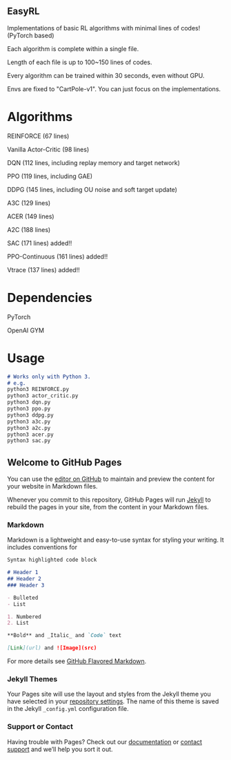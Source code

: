 ## EasyRL
Implementations of basic RL algorithms with minimal lines of codes! (PyTorch based)

Each algorithm is complete within a single file.

Length of each file is up to 100~150 lines of codes.

Every algorithm can be trained within 30 seconds, even without GPU.

Envs are fixed to "CartPole-v1". You can just focus on the implementations.

# Algorithms
REINFORCE (67 lines)

Vanilla Actor-Critic (98 lines)

DQN (112 lines, including replay memory and target network)

PPO (119 lines, including GAE)

DDPG (145 lines, including OU noise and soft target update)

A3C (129 lines)

ACER (149 lines)

A2C (188 lines)

SAC (171 lines) added!!

PPO-Continuous (161 lines) added!!

Vtrace (137 lines) added!!

# Dependencies

PyTorch

OpenAI GYM
# Usage
```markdown
# Works only with Python 3.
# e.g.
python3 REINFORCE.py
python3 actor_critic.py
python3 dqn.py
python3 ppo.py
python3 ddpg.py
python3 a3c.py
python3 a2c.py
python3 acer.py
python3 sac.py
```



## Welcome to GitHub Pages

You can use the [editor on GitHub](https://github.com/azeye/azeye.github.io/edit/main/README.md) to maintain and preview the content for your website in Markdown files.

Whenever you commit to this repository, GitHub Pages will run [Jekyll](https://jekyllrb.com/) to rebuild the pages in your site, from the content in your Markdown files.

### Markdown

Markdown is a lightweight and easy-to-use syntax for styling your writing. It includes conventions for

```markdown
Syntax highlighted code block

# Header 1
## Header 2
### Header 3

- Bulleted
- List

1. Numbered
2. List

**Bold** and _Italic_ and `Code` text

[Link](url) and ![Image](src)
```

For more details see [GitHub Flavored Markdown](https://guides.github.com/features/mastering-markdown/).

### Jekyll Themes

Your Pages site will use the layout and styles from the Jekyll theme you have selected in your [repository settings](https://github.com/azeye/azeye.github.io/settings). The name of this theme is saved in the Jekyll `_config.yml` configuration file.

### Support or Contact

Having trouble with Pages? Check out our [documentation](https://docs.github.com/categories/github-pages-basics/) or [contact support](https://support.github.com/contact) and we’ll help you sort it out.
